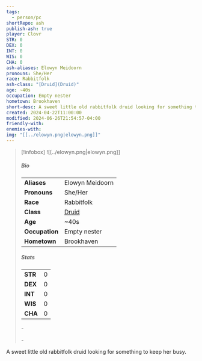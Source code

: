 ```yaml
---
tags:
  - person/pc
shortRepo: ash
publish-ash: true
player: Clovr
STR: 0
DEX: 0
INT: 0
WIS: 0
CHA: 0
ash-aliases: Elowyn Meidoorn
pronouns: She/Her
race: Rabbitfolk
ash-class: "[Druid](Druid)"
age: ~40s
occupation: Empty nester
hometown: Brookhaven
short-desc: A sweet little old rabbitfolk druid looking for something to keep her busy.
created: 2024-04-22T11:00:00
modified: 2024-06-26T21:54:57-04:00
friendly-with: 
enemies-with: 
img: "[[../elowyn.png|elowyn.png]]"
---
```


> [!infobox]
> ![[../elowyn.png|elowyn.png]]
> ##### Bio
> |                |                  |
> | -------------- | ---------------- |
> |**Aliases**     | Elowyn Meidoorn                |
> |**Pronouns**    | She/Her           |
> |**Race**        | Rabbitfolk            |
> |**Class**         | [Druid](Druid)            |
> |**Age**         | ~40s            |
> |**Occupation**  | Empty nester        |
> |**Hometown**|Brookhaven|
> 
> ##### Stats
> |      |      |
> | ---- | ---- |
> | **STR**  | 0     |
> | **DEX**  | 0     |
> | **INT**  | 0     |
> | **WIS**  | 0     |
> | **CHA**  | 0     |
>
>
>\-
>
>
>\-


A sweet little old rabbitfolk druid looking for something to keep her busy.

